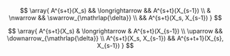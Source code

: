 
$$
  \array{
    A^{s+t}(X_s) && \longrightarrow && A^{s+t}(X_{s-1})
    \\
    & \nwarrow && \swarrow_{\mathrlap{\delta}}
    \\
    &&  A^{s+t}(X_s, X_{s-1})
  }
$$

$$
  \array{
    A^{s+t}(X_s) & \longrightarrow & A^{s+t}(X_{s-1})
    \\
    \uparrow && \downarrow_{\mathrlap{\delta}}
    \\
    A^{s+t}(X_s, X_{s-1}) && A^{s+t+1}(X_{s}, X_{s-1})
  }
$$